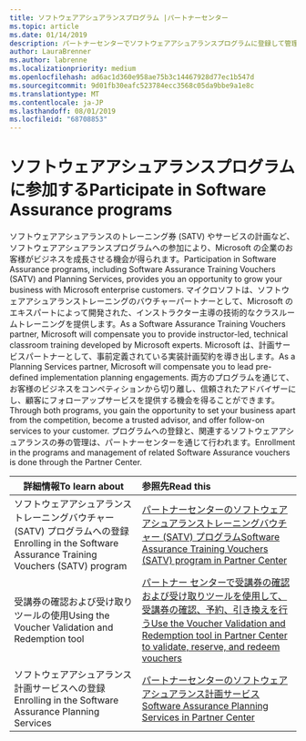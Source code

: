 ```yaml
---
title: ソフトウェアアシュアランスプログラム |パートナーセンター
ms.topic: article
ms.date: 01/14/2019
description: パートナーセンターでソフトウェアアシュアランスプログラムに登録して管理する
author: LauraBrenner
ms.author: labrenne
ms.localizationpriority: medium
ms.openlocfilehash: ad6ac1d360e958ae75b3c14467928d77ec1b547d
ms.sourcegitcommit: 9d01fb30eafc523784ecc3568c05da9bbe9a1e8c
ms.translationtype: MT
ms.contentlocale: ja-JP
ms.lasthandoff: 08/01/2019
ms.locfileid: "68708853"
---
```

# <a name="participate-in-software-assurance-programs"></a><span data-ttu-id="a2fce-103">ソフトウェアアシュアランスプログラムに参加する</span><span class="sxs-lookup"><span data-stu-id="a2fce-103">Participate in Software Assurance programs</span></span>

<span data-ttu-id="a2fce-104">ソフトウェアアシュアランスのトレーニング券 (SATV) やサービスの計画など、ソフトウェアアシュアランスプログラムへの参加により、Microsoft の企業のお客様がビジネスを成長させる機会が得られます。</span><span class="sxs-lookup"><span data-stu-id="a2fce-104">Participation in Software Assurance programs, including Software Assurance Training Vouchers (SATV) and Planning Services, provides you an opportunity to grow your business with Microsoft enterprise customers.</span></span> <span data-ttu-id="a2fce-105">マイクロソフトは、ソフトウェアアシュアランストレーニングのバウチャーパートナーとして、Microsoft のエキスパートによって開発された、インストラクター主導の技術的なクラスルームトレーニングを提供します。</span><span class="sxs-lookup"><span data-stu-id="a2fce-105">As a Software Assurance Training Vouchers partner, Microsoft will compensate you to provide instructor-led, technical classroom training developed by Microsoft experts.</span></span> <span data-ttu-id="a2fce-106">Microsoft は、計画サービスパートナーとして、事前定義されている実装計画契約を導き出します。</span><span class="sxs-lookup"><span data-stu-id="a2fce-106">As a Planning Services partner, Microsoft will compensate you to lead pre-defined implementation planning engagements.</span></span> <span data-ttu-id="a2fce-107">両方のプログラムを通じて、お客様のビジネスをコンペティションから切り離し、信頼されたアドバイザーにし、顧客にフォローアップサービスを提供する機会を得ることができます。</span><span class="sxs-lookup"><span data-stu-id="a2fce-107">Through both programs, you gain the opportunity to set your business apart from the competition, become a trusted advisor, and offer follow-on services to your customer.</span></span> <span data-ttu-id="a2fce-108">プログラムへの登録と、関連するソフトウェアアシュアランスの券の管理は、パートナーセンターを通じて行われます。</span><span class="sxs-lookup"><span data-stu-id="a2fce-108">Enrollment in the programs and management of related Software Assurance vouchers is done through the Partner Center.</span></span>

|<span data-ttu-id="a2fce-109">**詳細情報**</span><span class="sxs-lookup"><span data-stu-id="a2fce-109">**To learn about**</span></span>   |<span data-ttu-id="a2fce-110">**参照先**</span><span class="sxs-lookup"><span data-stu-id="a2fce-110">**Read this**</span></span>   |
|--------------------------|:------------------|
|<span data-ttu-id="a2fce-111">ソフトウェアアシュアランストレーニングバウチャー (SATV) プログラムへの登録</span><span class="sxs-lookup"><span data-stu-id="a2fce-111">Enrolling in the Software Assurance Training Vouchers (SATV) program</span></span>|[<span data-ttu-id="a2fce-112">パートナーセンターのソフトウェアアシュアランストレーニングバウチャー (SATV) プログラム</span><span class="sxs-lookup"><span data-stu-id="a2fce-112">Software Assurance Training Vouchers (SATV) program in Partner Center</span></span>](software-assurance-satv.md)|
|<span data-ttu-id="a2fce-113">受講券の確認および受け取りツールの使用</span><span class="sxs-lookup"><span data-stu-id="a2fce-113">Using the Voucher Validation and Redemption tool</span></span>|[<span data-ttu-id="a2fce-114">パートナー センターで受講券の確認および受け取りツールを使用して、受講券の確認、予約、引き換えを行う</span><span class="sxs-lookup"><span data-stu-id="a2fce-114">Use the Voucher Validation and Redemption tool in Partner Center to validate, reserve, and redeem vouchers</span></span>](voucher-validation-tool.md)|
|<span data-ttu-id="a2fce-115">ソフトウェアアシュアランス計画サービスへの登録</span><span class="sxs-lookup"><span data-stu-id="a2fce-115">Enrolling in the Software Assurance Planning Services</span></span>|[<span data-ttu-id="a2fce-116">パートナーセンターのソフトウェアアシュアランス計画サービス</span><span class="sxs-lookup"><span data-stu-id="a2fce-116">Software Assurance Planning Services in Partner Center</span></span>](software-assurance-dps.md) 


